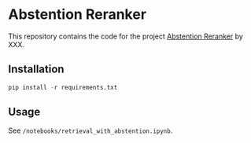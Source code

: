 # Abstention Reranker

This repository contains the code for the project
[Abstention Reranker](https://arxiv.org/abs/2004.09531) by XXX.

## Installation
```python
pip install -r requirements.txt
```

## Usage

See `/notebooks/retrieval_with_abstention.ipynb`.
